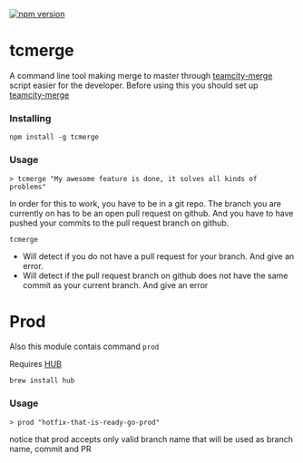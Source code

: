 [![npm version](https://badge.fury.io/js/tcmerge.svg)](http://badge.fury.io/js/tcmerge)
# tcmerge
A command line tool making merge to master through [teamcity-merge](https://github.com/e-conomic/teamcity-merge)
script easier for the developer. Before using this you should set up [teamcity-merge](https://github.com/e-conomic/teamcity-merge)

### Installing
```
npm install -g tcmerge
```

### Usage
```
> tcmerge "My awesome feature is done, it solves all kinds of problems"
```

In order for this to work, you have to be in a git repo. The branch you are currently on has to be an open pull request
on github. And you have to have pushed your commits to the pull request branch on github.

`tcmerge`
- Will detect if you do not have a pull request for your branch. And give an error.
- Will detect if the pull request branch on github does not have the same commit as your current branch. And give an error

# Prod
Also this module contais command `prod`

Requires [HUB](https://hub.github.com/)

`brew install hub`

### Usage 

```
> prod "hotfix-that-is-ready-go-prod"
```

notice that prod accepts only valid branch name that will be used as branch name, commit and PR
